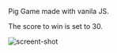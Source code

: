 Pig Game made with vanila JS.

The score to win is set to 30.

![screent-shot](https://github.com/ujjaval-parmar/javascript-pig-game/assets/154329143/b50d6429-1167-4a8c-81cf-d62a93c79ee9)
